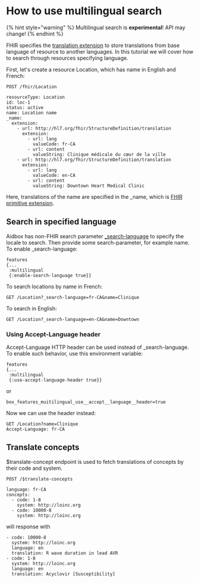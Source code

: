 # How to use multilingual search

{% hint style="warning" %}
Multilingual search is **experimental**! API may change!
{% endhint %}

FHIR specifies the [translation extension](http://hl7.org/fhir/StructureDefinition/translation) to store translations from base language of resource to another languages. In this tutorial we will cover how to search through resources specifying language.

First, let's create a resource Location, which has name in English and French:

```
POST /fhir/Location

resourceType: Location
id: loc-1
status: active
name: Location name
_name:
  extension:
    - url: http://hl7.org/fhir/StructureDefinition/translation
      extension:
        - url: lang
          valueCode: fr-CA
        - url: content
          valueString: Clinique médicale du cœur de la ville
    - url: http://hl7.org/fhir/StructureDefinition/translation
      extension:
        - url: lang
          valueCode: en-CA
        - url: content
          valueString: Downtown Heart Medical Clinic
```

Here, translations of the name are specified in the \_name, which is [FHIR primitive extension](https://hl7.org/fhir/json.html#primitive).

## Search in specified language

Aidbox has non-FHIR search parameter [\_search-language](../../api-1/fhir-api/search-1/search-parameters-list/\_search-language.md) to specify the locale to search. Then provide some search-parameter, for example name. To enable \_search-language:

```
features 
{...
 :multilingual
 {:enable-search-language true}}
```

To search locations by name in French:

```
GET /Location?_search-language=fr-CA&name=Clinique
```

To search in English:

```
GET /Location?_search-language=en-CA&name=Downtown
```

### Using Accept-Language header

Accept-Language HTTP header can be used instead of \_search-language. To enable such behavior, use this environment variable:

```
features 
{...
 :multilingual
 {:use-accept-language-header true}}
```

or

```
box_features_muitilingual_use__accept__language__header=true
```

Now we can use the header instead:

```
GET /Location?name=Clinique
Accept-Language: fr-CA
```

## Translate concepts

$translate-concept endpoint is used to fetch translations of concepts by their code and system.

```
POST /$translate-concepts

language: fr-CA
concepts: 
  - code: 1-8
    system: http://loinc.org
  - code: 10000-8
    system: http://loinc.org
```

will response with

```
- code: 10000-8
  system: http://loinc.org
  language: en
  translation: R wave duration in lead AVR
- code: 1-8
  system: http://loinc.org
  language: en
  translation: Acyclovir [Susceptibility]
```

